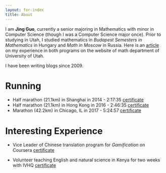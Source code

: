```yaml
---
layout: for-index
title: About
---
```


I am **Jing Guo**, currently a senior majoring in Mathematics with minor in Computer Science (though I was a Computer Science major once). Prior to studying in Utah, I studied mathematics in *Budapest Semesters in Mathematics* in Hungary and *Math in Moscow* in Russia. Here is an [article](http://www.math.utah.edu/about/news/Studying-Abroad-Dylan-Johnson-and-Jing-Guo.php) on my experience in both programs on the website of math department of University of Utah.

I have been writing blogs since 2009.

Running
=====

* Half marathon (21.1km) in Shanghai in 2014 - 2:17:35 [certificate](/images/half-marathon.jpg)
* Half marathon (21.1km) in Hong Kong in 2016 - 2:46:35 [certificate](/images/hk-hf-marathon.pdf)
* Marathon (42.2km) in Chicago, IL in 2017 - 5:24:57 [certificate](/image/chicago-marathon.png)

Interesting Experience
=====

* Vice Leader of Chinese translation program for *Gamification* on Coursera [certificate](/images/translation.pdf)

* Volunteer teaching English and natural science in Kenya for two weeks with IVHQ [certificate](/images/ivhq.pdf)
